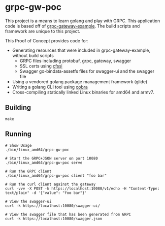 # grpc-gw-poc

This project is a means to learn golang and play with GRPC.  This
application code is based off of
[grpc-gateway-example](https://github.com/philips/grpc-gateway-example).
The build scripts and framework are unique to this project.

This Proof of Concept provides code for:
* Generating resources that were included in grpc-gateway-example, without build scripts
  * GRPC files including protobuf, grpc, gateway, swagger
  * SSL certs using [cfssl](https://github.com/cloudflare/cfssl)
  * Swagger go-bindata-assetfs files for swagger-ui and the swagger file
* Using a vendored golang package management framework (glide)
* Writing a golang CLI tool using [cobra](https://github.com/spf13/cobra)
* Cross-compiling statically linked Linux binaries for amd64 and armv7.

## Building

```
make
```

## Running

```
# Show Usage
./bin/linux_amd64/grpc-gw-poc

# Start the GRPC+JSON server on port 10080
./bin/linux_amd64/grpc-gw-poc serve

# Run the GRPC client
./bin/linux_amd64/grpc-gw-poc client "foo bar"

# Run the curl client against the gateway
curl -vvv -X POST -k https://localhost:10080/v1/echo -H "Content-Type: text/plain" -d '{"value": "foo bar"}'

# View the swagger-ui
curl -k https://localhost:10080/swagger-ui/

# View the swagger file that has been generated from GRPC
curl -k https://localhost:10080/swagger.json
```
